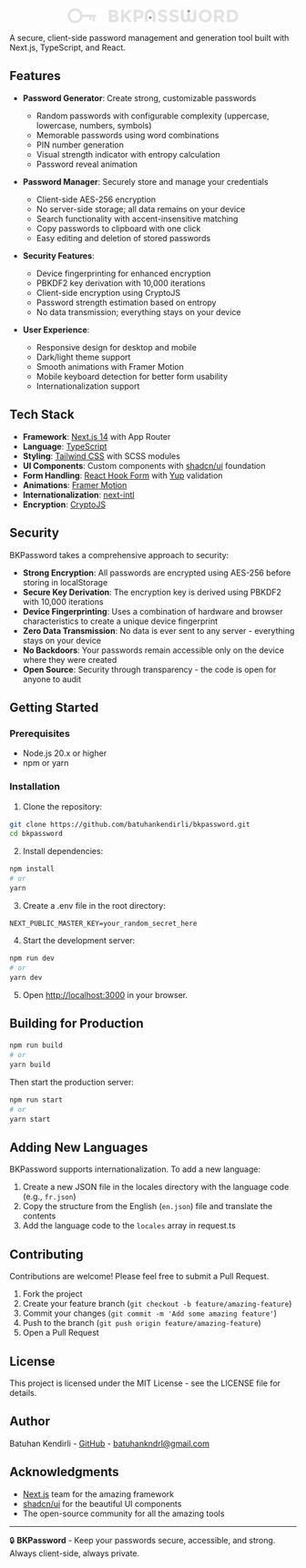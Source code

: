 <div align="center">
  <picture>
    <source media="(prefers-color-scheme: dark)" srcset="https://github.com/batuhankendirli/bkpassword/raw/main/public/assets/svgs/logo/bkpassword.svg">
    <source media="(prefers-color-scheme: light)" srcset="https://github.com/batuhankendirli/bkpassword/raw/main/public/assets/svgs/logo/bkpassword-light.svg">
    <img alt="BKPassword Logo" src="https://github.com/batuhankendirli/bkpassword/raw/main/public/assets/svgs/logo/bkpassword.svg" width="300">
  </picture>
</div>

A secure, client-side password management and generation tool built with Next.js, TypeScript, and React.

## Features

- **Password Generator**: Create strong, customizable passwords

  - Random passwords with configurable complexity (uppercase, lowercase, numbers, symbols)
  - Memorable passwords using word combinations
  - PIN number generation
  - Visual strength indicator with entropy calculation
  - Password reveal animation

- **Password Manager**: Securely store and manage your credentials

  - Client-side AES-256 encryption
  - No server-side storage; all data remains on your device
  - Search functionality with accent-insensitive matching
  - Copy passwords to clipboard with one click
  - Easy editing and deletion of stored passwords

- **Security Features**:

  - Device fingerprinting for enhanced encryption
  - PBKDF2 key derivation with 10,000 iterations
  - Client-side encryption using CryptoJS
  - Password strength estimation based on entropy
  - No data transmission; everything stays on your device

- **User Experience**:
  - Responsive design for desktop and mobile
  - Dark/light theme support
  - Smooth animations with Framer Motion
  - Mobile keyboard detection for better form usability
  - Internationalization support

## Tech Stack

- **Framework**: [Next.js 14](https://nextjs.org/) with App Router
- **Language**: [TypeScript](https://www.typescriptlang.org/)
- **Styling**: [Tailwind CSS](https://tailwindcss.com/) with SCSS modules
- **UI Components**: Custom components with [shadcn/ui](https://ui.shadcn.com/) foundation
- **Form Handling**: [React Hook Form](https://react-hook-form.com/) with [Yup](https://github.com/jquense/yup) validation
- **Animations**: [Framer Motion](https://www.framer.com/motion/)
- **Internationalization**: [next-intl](https://next-intl-docs.vercel.app/)
- **Encryption**: [CryptoJS](https://github.com/brix/crypto-js)

## Security

BKPassword takes a comprehensive approach to security:

- **Strong Encryption**: All passwords are encrypted using AES-256 before storing in localStorage
- **Secure Key Derivation**: The encryption key is derived using PBKDF2 with 10,000 iterations
- **Device Fingerprinting**: Uses a combination of hardware and browser characteristics to create a unique device fingerprint
- **Zero Data Transmission**: No data is ever sent to any server - everything stays on your device
- **No Backdoors**: Your passwords remain accessible only on the device where they were created
- **Open Source**: Security through transparency - the code is open for anyone to audit

## Getting Started

### Prerequisites

- Node.js 20.x or higher
- npm or yarn

### Installation

1. Clone the repository:

```bash
git clone https://github.com/batuhankendirli/bkpassword.git
cd bkpassword
```

2. Install dependencies:

```bash
npm install
# or
yarn
```

3. Create a .env file in the root directory:

```
NEXT_PUBLIC_MASTER_KEY=your_random_secret_here
```

4. Start the development server:

```bash
npm run dev
# or
yarn dev
```

5. Open [http://localhost:3000](http://localhost:3000) in your browser.

## Building for Production

```bash
npm run build
# or
yarn build
```

Then start the production server:

```bash
npm run start
# or
yarn start
```

## Adding New Languages

BKPassword supports internationalization. To add a new language:

1. Create a new JSON file in the locales directory with the language code (e.g., `fr.json`)
2. Copy the structure from the English (`en.json`) file and translate the contents
3. Add the language code to the `locales` array in request.ts

## Contributing

Contributions are welcome! Please feel free to submit a Pull Request.

1. Fork the project
2. Create your feature branch (`git checkout -b feature/amazing-feature`)
3. Commit your changes (`git commit -m 'Add some amazing feature'`)
4. Push to the branch (`git push origin feature/amazing-feature`)
5. Open a Pull Request

## License

This project is licensed under the MIT License - see the LICENSE file for details.

## Author

Batuhan Kendirli - [GitHub](https://github.com/batuhankendirli) - [batuhankndrl@gmail.com](mailto:batuhankndrl@gmail.com)

## Acknowledgments

- [Next.js](https://nextjs.org/) team for the amazing framework
- [shadcn/ui](https://ui.shadcn.com/) for the beautiful UI components
- The open-source community for all the amazing tools

---

🔒 **BKPassword** - Keep your passwords secure, accessible, and strong. Always client-side, always private.
